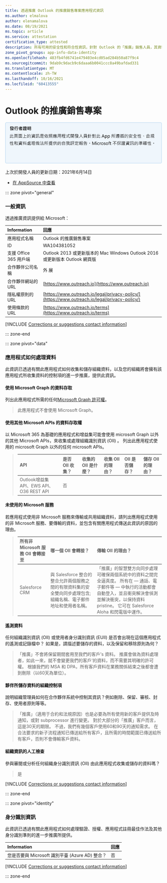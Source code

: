 ```yaml
---
title: 透過推廣 Outlook 的推廣銷售專案應用程式資訊
ms.author: elmalova
author: elenamalova
ms.date: 08/19/2021
ms.topic: article
ms.service: attestation
certification_type: attested
description: 所有可用的安全性和符合性資訊，針對 Outlook 的「推廣」銷售人員，其資料處理原則，其 Microsoft Cloud App Security 應用程式目錄資訊，以及 CSA 星型登錄中的安全性/符合性資訊。
zone_pivot_groups: app-info-data-identity
ms.openlocfilehash: 483fb4fd6741e479403e4cd05ad284b50a87f9c4
ms.sourcegitcommit: 9dab9c9dacb9c6daaa6b0041ccc8a49bafdad331
ms.translationtype: MT
ms.contentlocale: zh-TW
ms.lasthandoff: 10/16/2021
ms.locfileid: "60413555"
---
```

# <a name="outreach-sales-engagement-for-outlook"></a>Outlook 的推廣銷售專案

<p></p>
<img alt="Publisher Attestation: The information on this page is based on a self-assessment report provided by the app developer on the security, compliance, and data handling practices followed by this app. Microsoft makes no guarantees regarding the accuracy of the information." src="../media/attested.png" width="650" />
<p>上次於開發人員的更新日期：2021年6月14日</p>

* <a href="https://appsource.microsoft.com/product/office/WA104381052" target="_blank">在 AppSource 中查看</a>

::: zone pivot="general"

### <a name="general-information"></a>一般資訊

透過推廣資訊提供給 Microsoft：

| **Information** | **回應** |
|:----------------|:-------------|
| 應用程式名稱 | Outlook 的推廣銷售專案 |
| ID | WA104381052 |
| 支援 Office 365 用戶端 | Outlook 2013 或更新版本的 Mac Windows Outlook 2016 或更新版本 Outlook 網頁版 |
| 合作夥伴公司名稱 | 外 展 |
| 合作夥伴網站的 URL | [https://www.outreach.io](https://www.outreach.io) |
| 隱私權原則的 URL | [https://www.outreach.io/legal/privacy-policy/](https://www.outreach.io/legal/privacy-policy/) |
| 使用條款的 URL | [https://www.outreach.io/terms](https://www.outreach.io/terms) |

 [!INCLUDE [Corrections or suggestions contact information](../includes/corrections-or-suggestions.md)]

::: zone-end

::: zone pivot="data"

### <a name="how-the-app-handles-data"></a>應用程式如何處理資料

此資訊已透過有關此應用程式如何收集和儲存組織資料，以及您的組織將會擁有該應用程式所收集資料的控制項的進一步推廣，提供此資訊。

#### <a name="data-access-using-microsoft-graph"></a>使用 Microsoft Graph 的資料存取

列出此應用程式所需的任何[Microsoft Graph 許可權](https://docs.microsoft.com/graph/permissions-reference)。

>此應用程式不會使用 Microsoft Graph。

#### <a name="data-access-using-other-microsoft-apis"></a>使用其他 Microsoft APIs 的資料存取權

以 Microsoft 365 為基礎的應用程式和增益集可能會使用 microsoft Graph 以外的其他 Microsoft APIs，來收集或處理組織識別資訊 (OII) 。 列出此應用程式使用的 microsoft Graph 以外的任何 microsoft APIs。

>| **API** |  **是否 OII 收集？** |  **收集的 OII 是什麼？** | **收集 OII 的理由？** | **OII 是否儲存？** | **儲存 OII 的理由？** |
>|:--------|:-----------------------|:----------------------------|:--------------------------------------|:-------------------|:-----------------------------------|
>| Outlook增益集 API、EWS API、O36 REST API | 否 |  |  |  |  |

#### <a name="non-microsoft-services-used"></a>未使用的 Microsoft 服務

若應用程式使用非 Microsoft 服務來傳輸或共用組織資料，請列出應用程式使用的非 Microsoft 服務、要傳輸的資料，並包含有關應用程式傳送此資訊的原因的理由。

>| **所有非 Microsoft 服務 OII 會轉接至** |  **哪一個 OII 會轉接？** | **傳輸 OII 的理由？** |
>|:-----------------------------------------------------|:------------------------------|:----------------------------------------|
>| Salesforce CRM | 與 Salesforce 整合的整合允許兩個服務之間的有限資料集的安全雙向同步處理包含;組織名稱、電子郵件地址和使用者名稱。 | 「推廣」的智慧雙方向同步處理可確保兩個系統中的資料之間完全逼真度。 所有在 &#8212; 通話、電子郵件等 &#8212; 中執行的活動都會自動登入，並且衝突解決會偵測並解決衝突，以保持資料 pristine。 它可在 Salesforce Aloha 和閃電版中運作。 |



#### <a name="telemetry-data"></a>遙測資料

任何組織識別資訊 (OII) 或使用者身分識別資訊 (EUII) 是否會出現在這個應用程式的遙測或記錄檔中？ 如果是，請描述要儲存的資料，以及保留和移除原則為何？

>「推廣」不會將保留期間套用至我們的客戶&#8217;s 資料。 推廣會做為資料處理者，如此一來，就不會變更我們的客戶&#8217;的資料，而不需要其明確的許可權。 根據我們的 MSA 和 DPA，所有客戶資料在業務關係結束之後都會遭到刪除（以60天為單位）。

#### <a name="organizational-controls-for-data-stored-by-partner"></a>夥伴所儲存資料的組織控制項

說明組織管理員如何在合作夥伴系統中控制其資訊？例如刪除、保留、審核、封存、使用者原則等等。

>「推廣」（適用于合約和法規原因）也是必要為所有使用新的客戶提供及時通知，或對 subprocessor 進行變更。 對於大部分的「推廣」客戶而言，這是30天的期限。 不過，我們有幾個客戶使用60和90天的通知需求。 在合法要求的新子流程通知已傳送給所有客戶，且所需的時間範圍已傳送給所有客戶，否則不會傳輸客戶資料。

#### <a name="human-review-of-organizational-information"></a>組織資訊的人工檢查

參與審閱或分析任何組織身分識別資訊 (OII) 由此應用程式收集或儲存的資料嗎？

>是

[!INCLUDE [Corrections or suggestions contact information](../includes/corrections-or-suggestions.md)]

::: zone-end


::: zone pivot="identity"

### <a name="identity-information"></a>身分識別資訊

此資訊已透過有關此應用程式如何處理驗證、授權、應用程式註冊最佳作法及其他身分識別準則的進一步推廣所提供。

| **Information** | **回應** |
|:----------------|:-------------|
| 您是否要與 Microsoft 識別平臺 (Azure AD) 整合？  | 否 |

[!INCLUDE [Corrections or suggestions contact information](../includes/corrections-or-suggestions.md)]

::: zone-end

